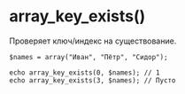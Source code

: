 # array_key_exists()
Проверяет ключ/индекс на существование.

    $names = array("Иван", "Пётр", "Сидор");

    echo array_key_exists(0, $names); // 1
    echo array_key_exists(3, $names); // Пусто

